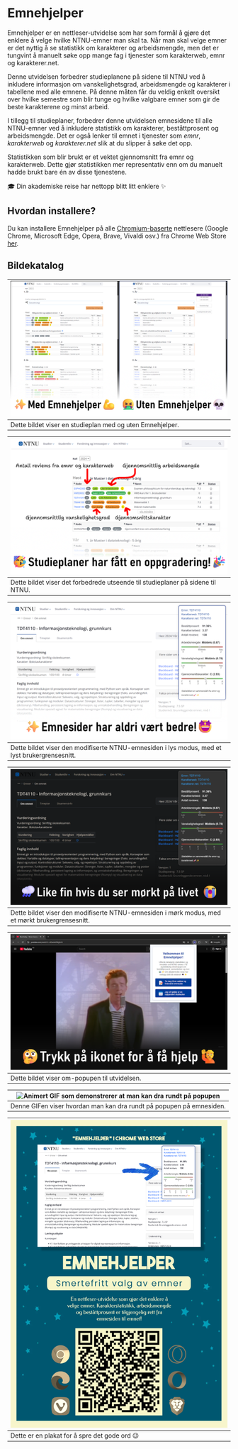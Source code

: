 # Emnehjelper

Emnehjelper er en nettleser-utvidelse som har som formål å gjøre det enklere å velge hvilke NTNU-emner man skal ta. Når man skal velge emner er det nyttig å se statistikk om karakterer og arbeidsmengde, men det er tungvint å manuelt søke opp mange fag i tjenester som karakterweb, emnr og karakterer.net. 

Denne utvidelsen forbedrer studieplanene på sidene til NTNU ved å inkludere informasjon om vanskelighetsgrad, arbeidsmengde og karakterer i tabellene med alle emnene. På denne måten får du veldig enkelt oversikt over hvilke semestre som blir tunge og hvilke valgbare emner som gir de beste karakterene og minst arbeid. 

I tillegg til studieplaner, forbedrer denne utvidelsen emnesidene til alle NTNU-emner ved å inkludere statistikk om karakterer, beståttprosent og arbeidsmengde. Det er også lenker til emnet i tjenester som _emnr_, _karakterweb_ og _karakterer.net_ slik at du slipper å søke det opp. 

Statistikken som blir brukt er et vektet gjennomsnitt fra emnr og karakterweb. Dette gjør statistikken mer representativ enn om du manuelt hadde brukt bare én av disse tjenestene. 

🎓 Din akademiske reise har nettopp blitt litt enklere ✨

## Hvordan installere?

Du kan installere Emnehjelper på alle [Chromium-baserte](https://alternativeto.net/category/browsers/chromium-based/) nettlesere (Google Chrome, Microsoft Edge, Opera, Brave, Vivaldi osv.) fra Chrome Web Store [her](https://chromewebstore.google.com/detail/emnehjelper/ocfgbjjagbojipkdhbloaegpigmkgiaf).

## Bildekatalog

| ![Før- og etter bilde av en studieplan](/media/study_plan_comparison_light_lowres.png) |
| -------------------------------------------------------------------------------------- |
| Dette bildet viser en studieplan med og uten Emnehjelper.                              |

| ![Bilde av en oppgradert studieplan](/media/study_plan_light_lowres.png)        |
| ------------------------------------------------------------------------------- |
| Dette bildet viser det forbedrede utseende til studieplaner på sidene til NTNU. |

| ![Bilde av den modifiserte emnesiden i lys modus](/media/course_page_light_lowres.png)        |
| --------------------------------------------------------------------------------------------- |
| Dette bildet viser den modifiserte NTNU-emnesiden i lys modus, med et lyst brukergrensesnitt. |

| ![Bilde av den modifiserte emnesiden i mørk modus](/media/course_page_dark_lowres.png)          |
| ----------------------------------------------------------------------------------------------- |
| Dette bildet viser den modifiserte NTNU-emnesiden i mørk modus, med et mørkt brukergrensesnitt. |

| ![Bilde av om-popupen til utvidelsen](/media/about_popup_lowres.png) |
| -------------------------------------------------------------------- |
| Dette bildet viser om-popupen til utvidelsen.                        |

| ![Animert GIF som demonstrerer at man kan dra rundt på popupen](/media/dragging_popup_demo.gif) |
| ----------------------------------------------------------------------------------------------- |
| Denne GIFen viser hvordan man kan dra rundt på popupen på emnesiden.                            |

| ![Plakat for markedsføring av Emnehjelper](/media/poster.png) |
| ------------------------------------------------------------- |
| Dette er en plakat for å spre det gode ord 😉                 |
